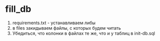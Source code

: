 # fill_db

1) requirements.txt - устанавливаем либы
2) в files закидываем файлы, с которых будем читать
3) Убедиться, что колонки в файлах те же, что и у таблиц в init-db.sql
